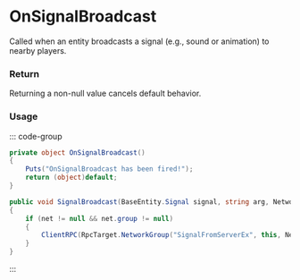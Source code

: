 # OnSignalBroadcast
<Badge type="info" text="Player"/><Badge type="danger" text="Carbon Compatible"/><Badge type="warning" text="Oxide Compatible"/>
Called when an entity broadcasts a signal (e.g., sound or animation) to nearby players.

### Return
Returning a non-null value cancels default behavior.

### Usage
::: code-group
```csharp [Example]
private object OnSignalBroadcast()
{
	Puts("OnSignalBroadcast has been fired!");
	return (object)default;
}
```
```csharp [Source — Assembly-CSharp @ BaseEntity]
public void SignalBroadcast(BaseEntity.Signal signal, string arg, Network.Connection sourceConnection = null)
{
	if (net != null && net.group != null)
	{
		ClientRPC(RpcTarget.NetworkGroup("SignalFromServerEx", this, Network.SendMethod.Unreliable, Network.Priority.Immediate), (int)signal, arg, sourceConnection?.userid ?? 0);
	}
}

```
:::
